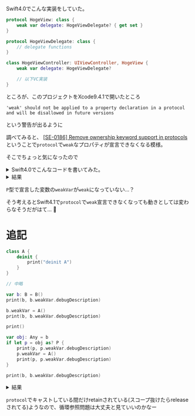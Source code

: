 Swift4.0でこんな実装をしていた。

```swift
protocol HogeView: class {
    weak var delegate: HogeViewDelegate? { get set }
}

protocol HogeViewDelegate: class {
    // delegate functions
}

class HogeViewController: UIViewController, HogeView {
    weak var delegate: HogeViewDelegate?

    // 以下VC実装
}
```

ところが、このプロジェクトをXcode9.4.1で開いたところ

`'weak' should not be applied to a property declaration in a protocol and will be disallowed in future versions`

という警告が出るように

調べてみると、
[[SE-0186] Remove ownership keyword support in protocols](https://github.com/apple/swift-evolution/blob/master/proposals/0186-remove-ownership-keyword-support-in-protocols.md)
ということで`protocol`で`weak`なプロパティが宣言できなくなる模様。

そこでちょっと気になったので
<details><summary>Swift4.0でこんなコードを書いてみた。</summary><div>

```swift
//: Playground - noun: a place where people can play

import Foundation

class A {}
extension A: CustomDebugStringConvertible {
    var debugDescription: String {
        return "A(\(Unmanaged.passUnretained(self).toOpaque()))"
    }
}

protocol P: class {
    weak var weakVar: A? { get set }
}

class B: P {
    weak var weakVar: A?
}
extension B: CustomDebugStringConvertible {
    var debugDescription: String {
        return "B(\(Unmanaged.passUnretained(self).toOpaque()))"
    }
}

var b: B = B()
print(b, b.weakVar.debugDescription)

b.weakVar = A()
print(b, b.weakVar.debugDescription)

print()

var p: P = B()
print(p, p.weakVar.debugDescription)

p.weakVar = A()
print(p, p.weakVar.debugDescription)
```

</div></details>

<details><summary>結果</summary><div>

```console
B(0x0000600000030600) nil
B(0x0000600000030600) nil

B(0x00006000000335c0) nil
B(0x00006000000335c0) Optional(A(0x0000600000008530)) <- !?
```
</div></details>

`P`型で宣言した変数の`weakVar`が`weak`になっていない...？

そう考えるとSwift4.1で`protocol`で`weak`宣言できなくなっても動きとしては変わらなそうだがはて... :thinking: 

# 追記

```swift
class A {
    deinit {
        print("deinit A")
    }
}

// 中略

var b: B = B()
print(b, b.weakVar.debugDescription)

b.weakVar = A()
print(b, b.weakVar.debugDescription)

print()

var obj: Any = b
if let p = obj as? P {
    print(p, p.weakVar.debugDescription)
    p.weakVar = A()
    print(p, p.weakVar.debugDescription)
}

print(b, b.weakVar.debugDescription)
```

<details><summary>結果</summary><div>

```console
B(0x00006000000273e0) nil
deinit A
B(0x00006000000273e0) nil

B(0x00006000000273e0) nil
B(0x00006000000273e0) Optional(A(0x0000604000003f10))
deinit A
B(0x00006000000273e0) nil
```
</div></details>

`protocol`でキャストしている間だけretainされている(スコープ抜けたらreleaseされてる)ようなので、循環参照問題は大丈夫と見ていいのかなー
